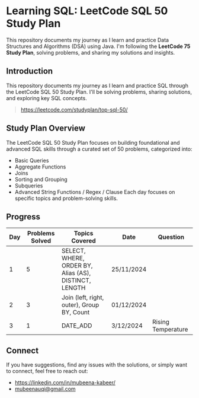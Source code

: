# Learning SQL: LeetCode SQL 50 Study Plan
This repository documents my journey as I learn and practice Data Structures and Algorithms (DSA) using Java. I'm following the **LeetCode 75 Study Plan**, solving problems, and sharing my solutions and insights.

## Introduction
This repository documents my journey as I learn and practice SQL through the LeetCode SQL 50 Study Plan. I'll be solving problems, sharing solutions, and exploring key SQL concepts.
> https://leetcode.com/studyplan/top-sql-50/

## Study Plan Overview
The LeetCode SQL 50 Study Plan focuses on building foundational and advanced SQL skills through a curated set of 50 problems, categorized into:
- Basic Queries
- Aggregate Functions
- Joins
- Sorting and Grouping
- Subqueries
- Advanced String Functions / Regex / Clause
Each day focuses on specific topics and problem-solving skills.

## Progress

| Day | Problems Solved | Topics Covered            | Date           | Question |
| --- | --------------- | ------------------------- | ---------------|-----|
| 1   | 5              |SELECT, WHERE, ORDER BY, Alias (AS), DISTINCT, LENGTH  |25/11/2024||
| 2   | 3              | Join (left, right, outer), Group BY, Count  | 01/12/2024||
| 3   | 1              | DATE_ADD             |3/12/2024|Rising Temperature|


## Connect
If you have suggestions, find any issues with the solutions, or simply want to connect, feel free to reach out:
- https://linkedin.com/in/mubeena-kabeer/
- mubeenauqi@gmail.com





